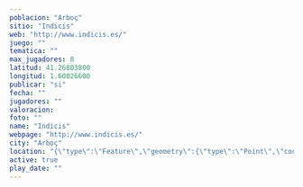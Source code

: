 ```yaml
---
poblacion: "Arboç"
sitio: "Indicis"
web: "http://www.indicis.es/"
juego: ""
tematica: ""
max_jugadores: 8
latitud: 41.26803800
longitud: 1.60026600
publicar: "si"
fecha: ""
jugadores: ""
valoracion: 
foto: ""
name: "Indicis"
webpage: "http://www.indicis.es/"
city: "Arboç"
location: "{\"type\":\"Feature\",\"geometry\":{\"type\":\"Point\",\"coordinates\":[\"41,26803800\",\"1,60026600\"]}}"
active: true
play_date: ""
---
```

